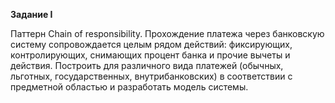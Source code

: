 **Задание I**

Паттерн Chain of responsibility. Прохождение платежа через банковскую систему сопровождается целым рядом действий: фиксирующих, контролирующих, снимающих процент банка и прочие вычеты и действия. Построить для различного вида платежей (обычных, льготных, государственных, внутрибанковских) в соответствии с предметной областью и разработать модель системы.
